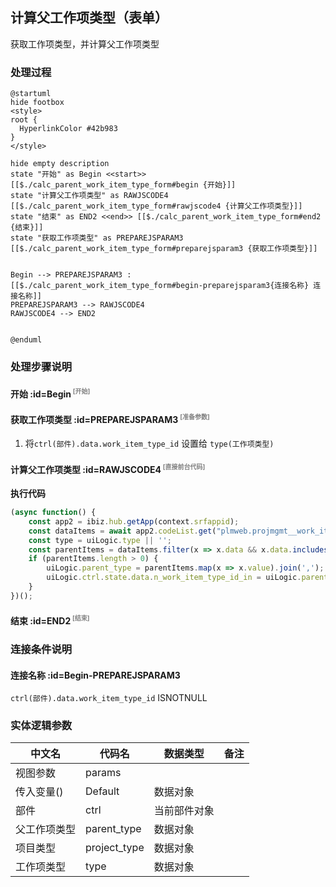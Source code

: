 ## 计算父工作项类型（表单） <!-- {docsify-ignore-all} -->

   获取工作项类型，并计算父工作项类型

### 处理过程

```plantuml
@startuml
hide footbox
<style>
root {
  HyperlinkColor #42b983
}
</style>

hide empty description
state "开始" as Begin <<start>> [[$./calc_parent_work_item_type_form#begin {开始}]]
state "计算父工作项类型" as RAWJSCODE4  [[$./calc_parent_work_item_type_form#rawjscode4 {计算父工作项类型}]]
state "结束" as END2 <<end>> [[$./calc_parent_work_item_type_form#end2 {结束}]]
state "获取工作项类型" as PREPAREJSPARAM3  [[$./calc_parent_work_item_type_form#preparejsparam3 {获取工作项类型}]]


Begin --> PREPAREJSPARAM3 : [[$./calc_parent_work_item_type_form#begin-preparejsparam3{连接名称} 连接名称]]
PREPAREJSPARAM3 --> RAWJSCODE4
RAWJSCODE4 --> END2


@enduml
```


### 处理步骤说明

#### 开始 :id=Begin<sup class="footnote-symbol"> <font color=gray size=1>[开始]</font></sup>




#### 获取工作项类型 :id=PREPAREJSPARAM3<sup class="footnote-symbol"> <font color=gray size=1>[准备参数]</font></sup>



1. 将`ctrl(部件).data.work_item_type_id` 设置给  `type(工作项类型)`

#### 计算父工作项类型 :id=RAWJSCODE4<sup class="footnote-symbol"> <font color=gray size=1>[直接前台代码]</font></sup>



<p class="panel-title"><b>执行代码</b></p>

```javascript
(async function() {
    const app2 = ibiz.hub.getApp(context.srfappid);
    const dataItems = await app2.codeList.get("plmweb.projmgmt__work_item_type", context, params);
    const type = uiLogic.type || '';
    const parentItems = dataItems.filter(x => x.data && x.data.includes(type));
    if (parentItems.length > 0) {
        uiLogic.parent_type = parentItems.map(x => x.value).join(',');
        uiLogic.ctrl.state.data.n_work_item_type_id_in = uiLogic.parent_type;
    }
})();
```

#### 结束 :id=END2<sup class="footnote-symbol"> <font color=gray size=1>[结束]</font></sup>




### 连接条件说明
#### 连接名称 :id=Begin-PREPAREJSPARAM3

```ctrl(部件).data.work_item_type_id``` ISNOTNULL


### 实体逻辑参数

|    中文名   |    代码名    |  数据类型      |备注 |
| --------| --------| --------  | --------   |
|视图参数|params|||
|传入变量(<i class="fa fa-check"/></i>)|Default|数据对象||
|部件|ctrl|当前部件对象||
|父工作项类型|parent_type|数据对象||
|项目类型|project_type|数据对象||
|工作项类型|type|数据对象||
